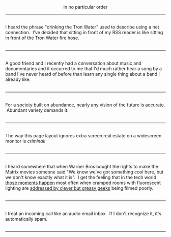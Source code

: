 <div style="text-align: center;">in no particular order</div><hr /><br />I heard the phrase "drinking the Tron Water" used to describe using a net connection. &nbsp;I've decided that sitting in front of my RSS reader is like sitting in front of the Tron Water fire hose.<br /><br /><hr /><br />A good friend and I recently had a conversation about music and documentaries and it occurred to me that I'd much rather hear a song by a band I've never heard of before than learn any single thing about a band I already like.<br /><br /><hr /><br />For a society built on abundance, nearly any vision of the future is accurate. &nbsp;Abundant variety demands it.<br /><br /><hr /><br />The way this page layout ignores extra screen real estate on a widescreen monitor is <i>criminal!</i><br /><br /><hr /><br />I heard somewhere that when Warner Bros bought the rights to make the Matrix movies someone said "We know we've got something cool here, but we don't know exactly what it is". &nbsp;I get the feeling that in the tech world <a href="http://www.youtube.com/watch?v=ZXWMhreGiAU">those moments happen</a> most often when cramped rooms with&nbsp;fluorescent lighting are <a href="http://videolectures.net/eccs07_hales_end/">addressed by clever but greasy geeks</a> being filmed poorly.<br /><br /><hr /><br />I treat an incoming call like an audio email inbox. &nbsp;If I don't recognize it, it's automatically spam.<br /><br /><hr />